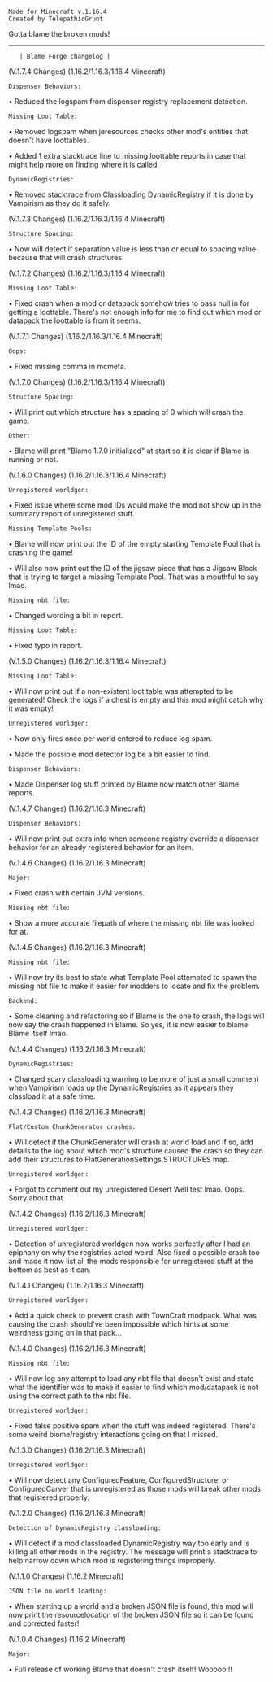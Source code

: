     Made for Minecraft v.1.16.4
    Created by TelepathicGrunt

Gotta blame the broken mods!

------------------------------------------------
       | Blame Forge changelog |
          
          
   (V.1.7.4 Changes) (1.16.2/1.16.3/1.16.4 Minecraft)
      
    Dispenser Behaviors:
•  Reduced the logspam from dispenser registry replacement detection.
  
    Missing Loot Table:
•  Removed logspam when jeresources checks other mod's entities that doesn't have loottables.

•  Added 1 extra stacktrace line to missing loottable reports in case that might help more
   on finding where it is called.
     
    DynamicRegistries:
• Removed stacktrace from Classloading DynamicRegistry if it is done by Vampirism as they do it safely.


   (V.1.7.3 Changes) (1.16.2/1.16.3/1.16.4 Minecraft)
      
    Structure Spacing:
•  Now will detect if separation value is less than or equal 
   to spacing value because that will crash structures.
   
   
   (V.1.7.2 Changes) (1.16.2/1.16.3/1.16.4 Minecraft)
      
    Missing Loot Table:
•  Fixed crash when a mod or datapack somehow tries to pass null in for getting a loottable. 
   There's not enough info for me to find out which mod or datapack the loottable is from it seems.


   (V.1.7.1 Changes) (1.16.2/1.16.3/1.16.4 Minecraft)
      
    Oops:
•  Fixed missing comma in mcmeta.
  
    
   (V.1.7.0 Changes) (1.16.2/1.16.3/1.16.4 Minecraft)
      
    Structure Spacing:
•  Will print out which structure has a spacing of 0 which will crash the game.
  
    Other:
•  Blame will print "Blame 1.7.0 initialized" at start so it is clear if Blame is running or not.


   (V.1.6.0 Changes) (1.16.2/1.16.3/1.16.4 Minecraft)

    Unregistered worldgen:
•  Fixed issue where some mod IDs would make the mod not 
  show up in the summary report of unregistered stuff.
          
    Missing Template Pools:
•  Blame will now print out the ID of the empty starting Template Pool that is crashing the game!

•  Will also now print out the ID of the jigsaw piece that has a 
   Jigsaw Block that is trying to target a missing Template Pool. 
   That was a mouthful to say lmao.

    Missing nbt file:
•  Changed wording a bit in report.
         
    Missing Loot Table:
•  Fixed typo in report.


   (V.1.5.0 Changes) (1.16.2/1.16.3/1.16.4 Minecraft)
          
    Missing Loot Table:
•  Will now print out if a non-existent loot table was attempted 
   to be generated! Check the logs if a chest is empty and this 
   mod might catch why it was empty!
    
    Unregistered worldgen:
•  Now only fires once per world entered to reduce log spam. 

•  Made the possible mod detector log be a bit easier to find. 

    Dispenser Behaviors:
•  Made Dispenser log stuff printed by Blame now match other Blame reports.


   (V.1.4.7 Changes) (1.16.2/1.16.3 Minecraft)
        
    Dispenser Behaviors:
• Will now print out extra info when someone registry override a
  dispenser behavior for an already registered behavior for an item.


   (V.1.4.6 Changes) (1.16.2/1.16.3 Minecraft)
        
    Major:
• Fixed crash with certain JVM versions.
    
    Missing nbt file:
• Show a more accurate filepath of where the missing nbt file was looked for at.


   (V.1.4.5 Changes) (1.16.2/1.16.3 Minecraft)
       
    Missing nbt file:
• Will now try its best to state what Template Pool attempted to
  spawn the missing nbt file to make it easier for modders to
  locate and fix the problem.
  
    Backend:
• Some cleaning and refactoring so if Blame is the one to crash, 
  the logs will now say the crash happened in Blame. So yes, it
  is now easier to blame Blame itself lmao.


   (V.1.4.4 Changes) (1.16.2/1.16.3 Minecraft)
      
    DynamicRegistries:
• Changed scary classloading warning to be more of just a small comment 
  when Vampirism loads up the DynamicRegistries as it appears they 
  classload it at a safe time.


   (V.1.4.3 Changes) (1.16.2/1.16.3 Minecraft)
      
    Flat/Custom ChunkGenerator crashes:
• Will detect if the ChunkGenerator will crash at world load and if so,
  add details to the log about which mod's structure caused the crash so
  they can add their structures to FlatGenerationSettings.STRUCTURES map. 
  
    Unregistered worldgen:
• Forgot to comment out my unregistered Desert Well test lmao. Oops. Sorry about that


   (V.1.4.2 Changes) (1.16.2/1.16.3 Minecraft)
    
    Unregistered worldgen:
• Detection of unregistered worldgen now works perfectly after
  I had an epiphany on why the registries acted weird!
  Also fixed a possible crash too and made it now list
  all the mods responsible for unregistered stuff at 
  the bottom as best as it can.


   (V.1.4.1 Changes) (1.16.2/1.16.3 Minecraft)
   
    Unregistered worldgen:
• Add a quick check to prevent crash with TownCraft modpack. 
  What was causing the crash should've been impossible which hints
  at some weirdness going on in that pack...


   (V.1.4.0 Changes) (1.16.2/1.16.3 Minecraft)
     
    Missing nbt file:
• Will now log any attempt to load any nbt file that doesn't exist
  and state what the identifier was to make it easier to find which 
  mod/datapack is not using the correct path to the nbt file.
  
    Unregistered worldgen:
• Fixed false positive spam when the stuff was indeed registered. 
  There's some weird biome/registry interactions going on that I missed.

   
   (V.1.3.0 Changes) (1.16.2/1.16.3 Minecraft)
   
    Unregistered worldgen:
• Will now detect any ConfiguredFeature, ConfiguredStructure, or ConfiguredCarver
  that is unregistered as those mods will break other mods that registered properly.


   (V.1.2.0 Changes) (1.16.2/1.16.3 Minecraft)
   
    Detection of DynamicRegistry classloading:
• Will detect if a mod classloaded DynamicRegistry way too
  early and is killing all other mods in the registry. 
  The message will print a stacktrace to help narrow down
  which mod is registering things improperly.


   (V.1.1.0 Changes) (1.16.2 Minecraft)
   
    JSON file on world loading:
• When starting up a world and a broken JSON file is found, 
  this mod will now print the resourcelocation of the broken 
  JSON file so it can be found and corrected faster! 


   (V.1.0.4 Changes) (1.16.2 Minecraft)
   
    Major:
• Full release of working Blame that doesn't crash itself! Wooooo!!!